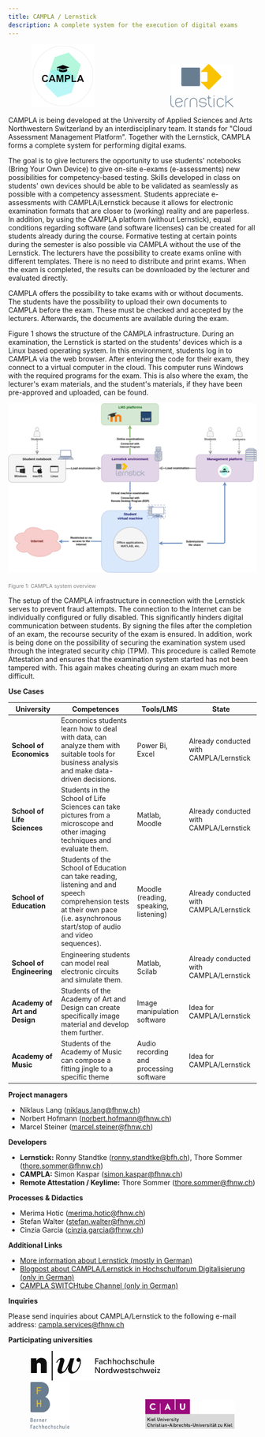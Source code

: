 ```yaml
---
title: CAMPLA / Lernstick
description: A complete system for the execution of digital exams
---
```


 <p align="center">
  <img src="/assets/images/logo-trans-128x128.png" style="margin-right:150px;"/>
  <img src="/assets/images/lernstick_logo.svg" width="128"/>
</p>



CAMPLA is being developed at the University of Applied Sciences and Arts Northwestern Switzerland by an interdisciplinary team. It stands for "Cloud Assessment Management Platform".  Together with the Lernstick, CAMPLA forms a complete system for performing digital exams.


The goal is to give lecturers the opportunity to use students' notebooks (Bring Your Own Device) to give on-site e-exams (e-assessments) new possibilities for competency-based testing. Skills developed in class on students' own devices should be able to be validated as seamlessly as possible with a competency assessment.  Students appreciate e-assessments with CAMPLA/Lernstick because it allows for electronic examination formats that are closer to (working) reality and are paperless. In addition, by using the CAMPLA platform (without Lernstick), equal conditions regarding software (and software licenses) can be created for all students already during the course. Formative testing at certain points during the semester is also possible via CAMPLA without the use of the Lernstick. The lecturers have the possibility to create exams online with different templates. There is no need to distribute and print exams. When the exam is completed, the results can be downloaded by the lecturer and evaluated directly.


CAMPLA offers the possibility to take exams with or without documents. The students have the possibility to upload their own documents to CAMPLA before the exam. These must be checked and accepted by the lecturers. Afterwards, the documents are available during the exam.

Figure 1 shows the structure of the CAMPLA infrastructure. During an examination, the Lernstick is started on the students' devices which is a Linux based operating system. In this environment, students log in to CAMPLA via the web browser. After entering the code for their exam, they connect to a virtual computer in the cloud. This computer runs Windows with the required programs for the exam. This is also where the exam, the lecturer's exam materials, and the student's materials, if they have been pre-approved and uploaded, can be found.

![Figure 1: CAMPLA system overview](/assets/images/studentExaminationSetupEng.png)

<span style="font-size: 8pt;color: gray">Figure 1: CAMPLA system overview</span>


The setup of the CAMPLA infrastructure in connection with the Lernstick serves to prevent fraud attempts. The connection to the Internet can be individually configured or fully disabled. This significantly hinders digital communication between students. By signing the files after the completion of an exam, the recourse security of the exam is ensured. In addition, work is being done on the possibility of securing the examination system used through the integrated security chip (TPM). This procedure is called Remote Attestation and ensures that the examination system started has not been tampered with. This again makes cheating during an exam much more difficult.

**Use Cases**

| University | Competences | Tools/LMS | State |
| ---------- | ------------ | --------- | ----- |
| **School of Economics** | Economics students learn how to deal with data, can analyze them with suitable tools for business analysis and make data-driven decisions. | Power Bi, Excel | Already conducted with CAMPLA/Lernstick |
| **School of Life Sciences** | Students in the School of Life Sciences can take pictures from a microscope and other imaging techniques and evaluate them. | Matlab, Moodle | Already conducted with CAMPLA/Lernstick |
| **School of Education** | Students of the School of Education can take reading, listening and and speech comprehension tests at their own pace (i.e. asynchronous start/stop of audio and video sequences).| Moodle (reading, speaking, listening) | Already conducted with CAMPLA/Lernstick |
| **School of Engineering** | Engineering students can model real electronic circuits and simulate them. | Matlab, Scilab | Already conducted with CAMPLA/Lernstick |
| **Academy of Art and Design** | Students of the Academy of Art and Design can create specifically image material and develop them further. | Image manipulation software | Idea for CAMPLA/Lernstick |
| **Academy of Music** | Students of the Academy of Music can compose a fitting jingle to a specific theme | Audio recording and processing software | Idea for CAMPLA/Lernstick |


**Project managers**
- Niklaus Lang (niklaus.lang@fhnw.ch)
- Norbert Hofmann (norbert.hofmann@fhnw.ch)
- Marcel Steiner (marcel.steiner@fhnw.ch)

**Developers**
- **Lernstick:** Ronny Standtke (ronny.standtke@bfh.ch), Thore Sommer (thore.sommer@fhnw.ch)
- **CAMPLA:** Simon Kaspar (simon.kaspar@fhnw.ch)
- **Remote Attestation / Keylime:** Thore Sommer (thore.sommer@fhnw.ch)

**Processes & Didactics**
- Merima Hotic (merima.hotic@fhnw.ch)
- Stefan Walter (stefan.walter@fhnw.ch)
- Cinzia Garcia (cinzia.garcia@fhnw.ch)

**Additional Links**
- [More information about Lernstick (mostly in German)](https://lernstick.ch)
- [Blogpost about CAMPLA/Lernstick in Hochschulforum Digitalisierung (only in German)](https://hochschulforumdigitalisierung.de/de/blog/campla-lernstick)
- [CAMPLA SWITCHtube Channel (only in German)](https://tube.switch.ch/channels/65fa27a6)

**Inquiries**

Please send inquiries about CAMPLA/Lernstick to the following e-mail address:
[campla.services@fhnw.ch](mailto:campla.services@fhnw.ch)

**Participating universities**

 <p align="center">
  <img src="/assets/images/logo-fhnw.jpg" style="margin-right:150px;" height="60" />
  <img src="/assets/images/logo-bfh.png" style="margin-right:150px;" height="95"/>
  <img src="/assets/images/logo-uni-kiel.png" height="60"/>
</p>

